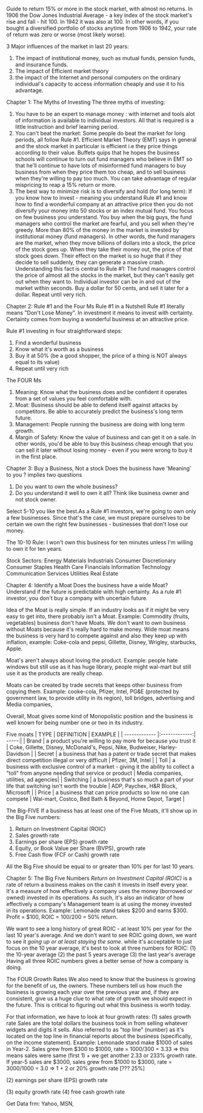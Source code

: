 Guide to return 15% or more in the stock market, with almost no returns. 
In 1906 the Dow Jones Industrial Average - a key index of the stock market's rise and fall - hit 100.
In 1942 it was also at 100. In other words, if you bought a diversified portfolio of stocks anytime from 1906 to 1942, your rate of return was zero or worse (most likely worse).

3 Major influences of the market in last 20 years:
1. The impact of institutional money, such as mutual funds, pension funds, and insurance funds. 
2. The impact of Efficient market theory
3. the impact of the Internet and personal computers on the ordinary individual's capacity to access information cheaply and use it to his advantage. 

Chapter 1: The Myths of Investing
The three myths of investing:
1. You have to be an expert to manage money : with internet and tools alot of information is available to individual investors. All that is required is a little instruction and brief learning period. 
2. You can't beat the market: Some people do beat the market for long periods, all follow Rule #1. Efficient Market Theory (EMT) says in general and the stock market in particular is efficient i.e they price things according to their value. Buffets quips that he hopes the business schools will continue to turn out fund managers who believe in EMT so that he'll continue to have lots of misinformed fund managers to buy business from when they price them too cheap, and to sell business when they're willing to pay too much. You can take advantage of regular mispricing to reap a 15% return or more.
3. The best way to minimize risk is to diversify and hold (for long term): If you know how to invest - meaning you understand Rule #1 and know how to find a wonderful company at an attractive price then you do not diversify your money into 50 stocks or an index mutual fund. You focus on few business you understand. You buy when the big guys, the fund managers who control the market are fearful, and you sell when they're greedy. More than 80% of the money in the market is invested by institutional money (fund managers). In other words, the fund managers are the market, when they move billions of dollars into a stock, the price of the stock goes up. When they take their money out, the price of that stock goes down. Their effect on the market is so huge that if they decide to sell suddenly, they can generate a massive crash. Understanding this fact is central to Rule #1: The fund managers control the price of almost all the stocks in the market, but they can't easily get out when they want to. Individual investor can be in and out of the market within seconds. Buy a dollar for 50 cents, and sell it later for a dollar. Repeat until very rich. 

Chapter 2: Rule #1 and the Four Ms
Rule #1 in a Nutshell
Rule #1 literally means "Don't Lose Money". In investment it means to invest with certainty. Certainty comes from buying a wonderful business at an attractive price. 

Rule #1 investing in four straightforward steps:
1. Find a wonderful business
2. Know what it's worth as a business
3. Buy it at 50% (be a good shopper, the price of a thing is NOT always equal to its value)
4. Repeat until very rich

The FOUR Ms
1. Meaning: Know what the business does and be confident it operates from a set of values you feel comfortable with. 
2. Moat: Business should be able to defend itself against attacks by competitors. Be able to accurately predict the business's long term future. 
3. Management: People running the business are doing with long term growth. 
4. Margin of Safety: Know the value of business and can get it on a sale. In other words, you'd be able to buy this business cheap enough that you can sell it later without losing money - even if you were wrong to buy it in the first place. 

Chapter 3: Buy a Business, Not a stock
Does the business have 'Meaning' to you ? implies two questions
1. Do you want to own the whole business?
2. Do you understand it well to own it all?
Think like business owner and not stock owner. 

Select 5-10 you like the best.As a Rule #1 investors, we're going to own only a few businesses. Since that's the case, we must prepare ourselves to be certain we own the right few businesses - businesses that don't lose our money. 

The 10-10 Rule: I won't own this business for ten minutes unless I'm willing to own it for ten years. 

Stock Sectors:
Energy
Materials
Industrials
Consumer Discretionary
Consumer Staples
Health Care
Financials
Information Technology
Communication Services
Utilities
Real Estate

Chapter 4: Identify a Moat
Does the business have a wide Moat?
Understand if the future is predictable with high certainty. As a rule #1 investor, you don't buy a company with uncertain future.  

Idea of the Moat is really simple. If an industry looks as if it might be very easy to get into, there probably isn't a Moat. Example: Commodity (fruits, vegetables) business don't have Moats. We don't want to own business without Moats because it's really hard to make money. Wide moat means the business is very hard to compete against and also they keep up with inflation, example: Coke-cola and pepsi, Gillette, Disney, Wrigley, starbucks, Apple. 

Moat's aren't always about loving the product. Example: people hate windows but still use as it has huge library, people might wal-mart but still use it as the products are really cheap. 

Moats can be created by trade secrets that keeps other business from copying them. Example: cooke-cola, Pfizer, Intel, PG&E (protected by government law, to provide utility in its region), toll bridges, advertising and Media companies, 

Overall, Moat gives some kind of Monopolistic position and the business is well known for being number one or two in its industry. 

Five moats
| TYPE        | DEFINITION           | EXAMPLE  |
| ------------- |:-------------:| -----:|
| Brand     | a product you're willing to pay more for because you trust it | Coke, Gillette, Disney, McDonald's, Pepsi, Nike, Budweiser, Harley-Davidson |
| Secret     | a business that has a patent or trade secret that makes direct competition illegal or very difficult | Pfizer, 3M, Intel |
| Toll | a business with exclusive control of a market - giving it the ability to collect a "toll" from anyone needing that service or product | Media companies, utilities, ad agencies|
| Switching | a business that's so much a part of your life that switching isn't worth the trouble | ADP, Paychex, H&R Block, Microsoft |
| Price | a business that can price products so low no one can compete | Wal-mart, Costco, Bed Bath & Beyond, Home Depot, Target |

The Big-FIVE
If a business has at least one of the Five Moats, it'll show up in the Big Five numbers:
1. Return on Investment Capital (ROIC)
2. Sales growth rate
3. Earnings per share (EPS) growth rate
4. Equity, or Book Value per Share (BVPS), growth rate
5. Free Cash flow (FCF or Cash) growth rate

All the Big Five should be equal to or greater than 10% per for last 10 years. 

Chapter 5: The Big Five Numbers
*Return on Investment Capital (ROIC)* is a rate of return a business makes on the cash it invests in itself every year. It's a measure of how effectively a company uses the money (borrowed or owned) invested in its operations. As such, it's also an  indicator of how effectively a company's Management team is at using the money invested in its operations. 
Example: Lemonade stand takes $200 and earns $300. Profit = $100, ROIC = 100/200 = 50% return. 

We want to see a long history of great ROIC - at least 10% per year for the last 10 year's average. And we don't want to see ROIC going down, we want to see it *going up or at least staying the same*.  while it's acceptable to just focus on the 10 year average, it's best to look at three numbers for ROIC:
(1) the 10-year average
(2) the past 5 years average
(3) the last year's average
Having all three ROIC numbers gives a better sense of how a company is doing. 

The FOUR Growth Rates
We also need to know that the business is growing for the benefit of us, the owners. These numbers tell us how much the business is growing each year over the previous year and, if they are consistent, give us a huge clue to what rate of growth we should expect in the future. This is critical to figuring out what this business is worth today.

For that information, we have to look at four growth rates: 
(1) sales growth rate
Sales are the total dollars the business took in from selling whatever widgets and digits it sells. Also referred to as "top line" (number) as it's located on the top line in financial reports about the business (specifically, on the income statement).
Example: Lemonade stand make $1000 of sales in Year-2. Sales grew from $300 to $1000, rate = 1000/300 = 3.33 => this means sales were same (first 1) + we get another 2.33 or 233% growth rate. If year-5 sales are $3000, sales grew from $1000 to $3000, rate =   3000/1000 = 3.0 => 1 + 2 or 20% growth rate [??? 25%]

(2) earnings per share (EPS) growth rate


(3) equity growth rate
(4) free cash growth rate

Get Data frm: Yahoo, MSN,
